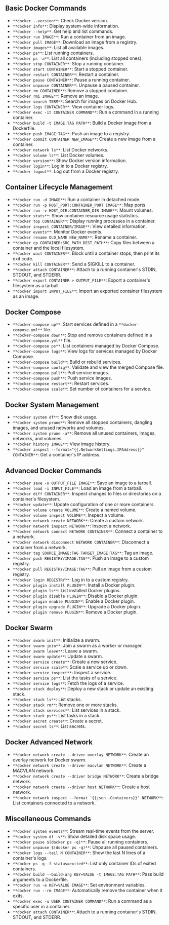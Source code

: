 ## **Basic Docker Commands**

- `**docker --version**`: Check Docker version.
- `**docker info**`: Display system-wide information.
- `**docker --help**`: Get help and list commands.
- `**docker run IMAGE**`: Run a container from an image.
- `**docker pull IMAGE**`: Download an image from a registry.
- `**docker images**`: List all available images.
- `**docker ps**`: List running containers.
- `**docker ps -a**`: List all containers (including stopped ones).
- `**docker stop CONTAINER**`: Stop a running container.
- `**docker start CONTAINER**`: Start a stopped container.
- `**docker restart CONTAINER**`: Restart a container.
- `**docker pause CONTAINER**`: Pause a running container.
- `**docker unpause CONTAINER**`: Unpause a paused container.
- `**docker rm CONTAINER**`: Remove a stopped container.
- `**docker rmi IMAGE**`: Remove an image.
- `**docker search TERM**`: Search for images on Docker Hub.
- `**docker logs CONTAINER**`: View container logs.
- `**docker exec -it CONTAINER COMMAND**`: Run a command in a running container.
- `**docker build -t IMAGE:TAG PATH**`: Build a Docker image from a Dockerfile.
- `**docker push IMAGE:TAG**`: Push an image to a registry.
- `**docker commit CONTAINER NEW_IMAGE**`: Create a new image from a container.
- `**docker network ls**`: List Docker networks.
- `**docker volume ls**`: List Docker volumes.
- `**docker version**`: Show Docker version information.
- `**docker login**`: Log in to a Docker registry.
- `**docker logout**`: Log out from a Docker registry.

## **Container Lifecycle Management**

- `**docker run -d IMAGE**`: Run a container in detached mode.
- `**docker run -p HOST_PORT:CONTAINER_PORT IMAGE**`: Map ports.
- `**docker run -v HOST_DIR:CONTAINER_DIR IMAGE**`: Mount volumes.
- `**docker stats**`: Show container resource usage statistics.
- `**docker top CONTAINER**`: Display running processes in a container.
- `**docker inspect CONTAINER/IMAGE**`: View detailed information.
- `**docker events**`: Monitor Docker events.
- `**docker rename OLD_NAME NEW_NAME**`: Rename a container.
- `**docker cp CONTAINER:SRC_PATH DEST_PATH**`: Copy files between a container and the local filesystem.
- `**docker wait CONTAINER**`: Block until a container stops, then print its exit code.
- `**docker kill CONTAINER**`: Send a SIGKILL to a container.
- `**docker attach CONTAINER**`: Attach to a running container's STDIN, STDOUT, and STDERR.
- `**docker export CONTAINER > OUTPUT_FILE**`: Export a container's filesystem as a tarball.
- `**docker import INPUT_FILE**`: Import an exported container filesystem as an image.

## **Docker Compose**

- `**docker-compose up**`: Start services defined in a `**docker-compose.yml**` file.
- `**docker-compose down**`: Stop and remove containers defined in a `**docker-compose.yml**` file.
- `**docker-compose ps**`: List containers managed by Docker Compose.
- `**docker-compose logs**`: View logs for services managed by Docker Compose.
- `**docker-compose build**`: Build or rebuild services.
- `**docker-compose config**`: Validate and view the merged Compose file.
- `**docker-compose pull**`: Pull service images.
- `**docker-compose push**`: Push service images.
- `**docker-compose restart**`: Restart services.
- `**docker-compose scale**`: Set number of containers for a service.

## **Docker System Management**

- `**docker system df**`: Show disk usage.
- `**docker system prune**`: Remove all stopped containers, dangling images, and unused networks and volumes.
- `**docker system prune -a**`: Remove all unused containers, images, networks, and volumes.
- `**docker history IMAGE**`: View image history.
- `**docker inspect --format="{{.NetworkSettings.IPAddress}}" CONTAINER**`: Get a container's IP address.

## **Advanced Docker Commands**

- `**docker save -o OUTPUT_FILE IMAGE**`: Save an image to a tarball.
- `**docker load -i INPUT_FILE**`: Load an image from a tarball.
- `**docker diff CONTAINER**`: Inspect changes to files or directories on a container's filesystem.
- `**docker update**`: Update configuration of one or more containers.
- `**docker volume create VOLUME**`: Create a named volume.
- `**docker volume inspect VOLUME**`: Inspect a volume.
- `**docker network create NETWORK**`: Create a custom network.
- `**docker network inspect NETWORK**`: Inspect a network.
- `**docker network connect NETWORK CONTAINER**`: Connect a container to a network.
- `**docker network disconnect NETWORK CONTAINER**`: Disconnect a container from a network.
- `**docker tag SOURCE_IMAGE:TAG TARGET_IMAGE:TAG**`: Tag an image.
- `**docker push REGISTRY/IMAGE:TAG**`: Push an image to a custom registry.
- `**docker pull REGISTRY/IMAGE:TAG**`: Pull an image from a custom registry.
- `**docker login REGISTRY**`: Log in to a custom registry.
- `**docker plugin install PLUGIN**`: Install a Docker plugin.
- `**docker plugin ls**`: List installed Docker plugins.
- `**docker plugin disable PLUGIN**`: Disable a Docker plugin.
- `**docker plugin enable PLUGIN**`: Enable a Docker plugin.
- `**docker plugin upgrade PLUGIN**`: Upgrade a Docker plugin.
- `**docker plugin remove PLUGIN**`: Remove a Docker plugin.

## **Docker Swarm**

- `**docker swarm init**`: Initialize a swarm.
- `**docker swarm join**`: Join a swarm as a worker or manager.
- `**docker swarm leave**`: Leave a swarm.
- `**docker swarm update**`: Update a swarm.
- `**docker service create**`: Create a new service.
- `**docker service scale**`: Scale a service up or down.
- `**docker service inspect**`: Inspect a service.
- `**docker service ps**`: List the tasks of a service.
- `**docker service logs**`: Fetch the logs of a service.
- `**docker stack deploy**`: Deploy a new stack or update an existing stack.
- `**docker stack ls**`: List stacks.
- `**docker stack rm**`: Remove one or more stacks.
- `**docker stack services**`: List services in a stack.
- `**docker stack ps**`: List tasks in a stack.
- `**docker secret create**`: Create a secret.
- `**docker secret ls**`: List secrets.

## **Docker Advanced Network**

- `**docker network create --driver overlay NETWORK**`: Create an overlay network for Docker swarm.
- `**docker network create --driver macvlan NETWORK**`: Create a MACVLAN network.
- `**docker network create --driver bridge NETWORK**`: Create a bridge network.
- `**docker network create --driver host NETWORK**`: Create a host network.
- `**docker network inspect --format '{{json .Containers}}' NETWORK**`: List containers connected to a network.

## **Miscellaneous Commands**

- `**docker system events**`: Stream real-time events from the server.
- `**docker system df -v**`: Show detailed disk space usage.
- `**docker pause $(docker ps -q)**`: Pause all running containers.
- `**docker unpause $(docker ps -q)**`: Unpause all paused containers.
- `**docker logs --tail N CONTAINER**`: Show the last N lines of a container's logs.
- `**docker ps -q -f status=exited**`: List only container IDs of exited containers.
- `**docker build --build-arg KEY=VALUE -t IMAGE:TAG PATH**`: Pass build arguments to a Dockerfile.
- `**docker run -e KEY=VALUE IMAGE**`: Set environment variables.
- `**docker run --rm IMAGE**`: Automatically remove the container when it exits.
- `**docker exec -u USER CONTAINER COMMAND**`: Run a command as a specific user in a container.
- `**docker attach CONTAINER**`: Attach to a running container's STDIN, STDOUT, and STDERR.
